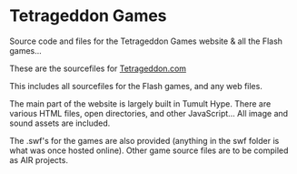 # Tetrageddon Games
 Source code and files for the Tetrageddon Games website & all the Flash games...

These are the sourcefiles for [Tetrageddon.com](http://tetrageddon.com)

This includes all sourcefiles for the Flash games, and any web files.

The main part of the website is largely built in Tumult Hype. There are various HTML files, open directories, and other JavaScript...
All image and sound assets are included.

The .swf's for the games are also provided (anything in the swf folder is what was once hosted online).
Other game source files are to be compiled as AIR projects.
